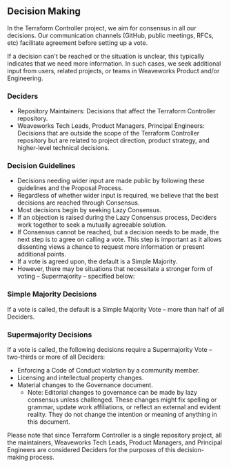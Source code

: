 ## Decision Making

In the Terraform Controller project, we aim for consensus in all our decisions.
Our communication channels (GitHub, public meetings, RFCs, etc) facilitate agreement before setting up a vote.

If a decision can't be reached or the situation is unclear,
this typically indicates that we need more information.
In such cases, we seek additional input from users, related projects, or teams in Weaveworks Product and/or Engineering.

### Deciders

- Repository Maintainers: Decisions that affect the Terraform Controller repository.
- Weaveworks Tech Leads, Product Managers, Principal Engineers: Decisions that are outside the scope of the Terraform
  Controller repository but are related to project direction, product strategy, and higher-level technical decisions.

### Decision Guidelines

- Decisions needing wider input are made public by following these guidelines and the Proposal Process.
- Regardless of whether wider input is required, we believe that the best decisions are reached through Consensus.
- Most decisions begin by seeking Lazy Consensus.
- If an objection is raised during the Lazy Consensus process, Deciders work together to seek a mutually agreeable
  solution.
- If Consensus cannot be reached, but a decision needs to be made, the next step is to agree on calling a vote. This
  step is important as it allows dissenting views a chance to request more information or present additional points.
- If a vote is agreed upon, the default is a Simple Majority.
- However, there may be situations that necessitate a stronger form of voting – Supermajority – specified below:

### Simple Majority Decisions

If a vote is called, the default is a Simple Majority Vote – more than half of all Deciders.

### Supermajority Decisions

If a vote is called, the following decisions require a Supermajority Vote – two-thirds or more of all Deciders:

- Enforcing a Code of Conduct violation by a community member.
- Licensing and intellectual property changes.
- Material changes to the Governance document.
    - Note: Editorial changes to governance can be made by lazy consensus unless challenged. These changes might fix
      spelling or grammar, update work affiliations, or reflect an external and evident reality. They do not change the
      intention or meaning of anything in this document.

Please note that since Terraform Controller is a single repository project, all the maintainers, Weaveworks Tech Leads,
Product Managers, and Principal Engineers are considered Deciders for the purposes of this decision-making process.